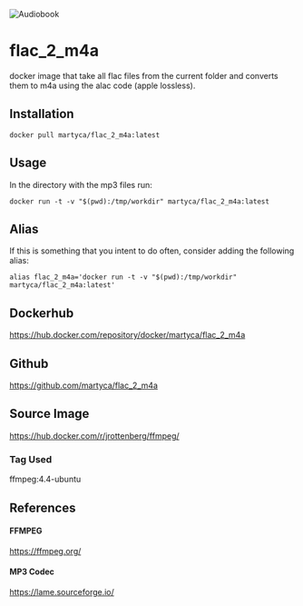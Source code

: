 ![Audiobook](https://github.com/martyca/flac_2_m4a/blob/main/assets/image.png?raw=true)

# flac_2_m4a
docker image that take all flac files from the current folder and converts them to m4a using the alac code (apple lossless).
## Installation
`docker pull martyca/flac_2_m4a:latest`
## Usage
In the directory with the mp3 files run:

`docker run -t -v "$(pwd):/tmp/workdir" martyca/flac_2_m4a:latest`

## Alias
If this is something that you intent to do often, consider adding the following alias:

`alias flac_2_m4a='docker run -t -v "$(pwd):/tmp/workdir" martyca/flac_2_m4a:latest'`

## Dockerhub
https://hub.docker.com/repository/docker/martyca/flac_2_m4a

## Github
https://github.com/martyca/flac_2_m4a

## Source Image
https://hub.docker.com/r/jrottenberg/ffmpeg/
### Tag Used
ffmpeg:4.4-ubuntu

## References
#### FFMPEG
https://ffmpeg.org/
#### MP3 Codec
https://lame.sourceforge.io/